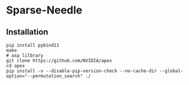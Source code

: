 # Sparse-Needle

## Installation
```
pip install pybind11
make
# asp lilbrary
git clone https://github.com/NVIDIA/apex
cd apex
pip install -v --disable-pip-version-check --no-cache-dir --global-option="--permutation_search" ./

```

